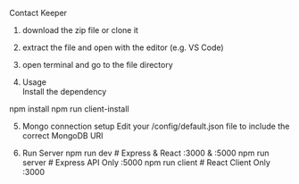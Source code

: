 Contact Keeper

1. download the zip file or clone it
2. extract the file and open with the editor (e.g. VS Code)
3. open terminal and go to the file directory

4. Usage  
  Install the dependency
  
  npm install
  npm run client-install

5. Mongo connection setup
  Edit your /config/default.json file to include the correct MongoDB URI

6. Run Server
  npm run dev     # Express & React :3000 & :5000
  npm run server  # Express API Only :5000
  npm run client  # React Client Only :3000
